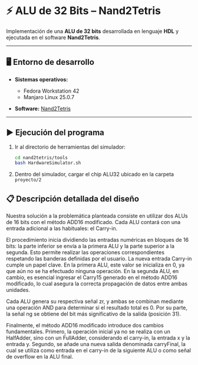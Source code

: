 # ⚡ ALU de 32 Bits – Nand2Tetris

Implementación de una **ALU de 32 bits** desarrollada en lenguaje **HDL** y ejecutada en el software **Nand2Tetris**.  

---

## 🖥️ Entorno de desarrollo

- **Sistemas operativos:** 
   * Fedora Workstation 42
   * Manjaro Linux 25.0.7

- **Software:** [Nand2Tetris](https://www.nand2tetris.org/)  

---

## ▶️ Ejecución del programa

1. Ir al directorio de herramientas del simulador:

   ```bash
   cd nand2tetris/tools
   bash HardwareSimulator.sh
   ```
2. Dentro del simulador, cargar el chip ALU32 ubicado en la carpeta `proyecto/2`

## 📋 Descripción detallada del diseño 
Nuestra solución a la problemática planteada consiste en utilizar dos ALUs de 16 bits con el
método ADD16 modificado. Cada ALU contará con una entrada adicional a las habituales: el
Carry-in.

El procedimiento inicia dividiendo las entradas numéricas en bloques de 16 bits: la parte
inferior se envía a la primera ALU y la parte superior a la segunda. Esto permite realizar las
operaciones correspondientes respetando las banderas definidas por el usuario.
La nueva entrada Carry-in cumple un papel clave. En la primera ALU, este valor se inicializa
en 0, ya que aún no se ha efectuado ninguna operación. En la segunda ALU, en cambio, es
esencial ingresar el Carry15 generado en el método ADD16 modificado, lo cual asegura la
correcta propagación de datos entre ambas unidades.

Cada ALU genera su respectiva señal zr, y ambas se combinan mediante una operación AND
para determinar si el resultado total es 0. Por su parte, la señal ng se obtiene del bit más
significativo de la salida (posición 31).

Finalmente, el método ADD16 modificado introduce dos cambios fundamentales. Primero, la
operación inicial ya no se realiza con un HalfAdder, sino con un FullAdder, considerando el
carry-in, la entrada x y la entrada y. Segundo, se añade una nueva salida denominada
carryFinal, la cual se utiliza como entrada en el carry-in de la siguiente ALU o como señal de
overflow en la ALU final.
